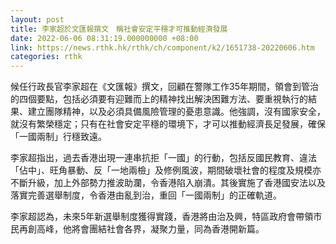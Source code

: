 ```yaml
---
layout: post
title: 李家超於文匯報撰文　稱社會安定平穩才可推動經濟發展
date: 2022-06-06 08:31:19.000000000 +08:00
link: https://news.rthk.hk/rthk/ch/component/k2/1651738-20220606.htm
categories: rthk
---
```


候任行政長官李家超在《文匯報》撰文，回顧在警隊工作35年期間，領會到管治的四個要點，包括必須要有迎難而上的精神找出解決困難方法、要重視執行的結果、建立團隊精神，以及必須具備風險管理的憂患意識。他強調，沒有國家安全，就沒有繁榮穩定；只有在社會安定平穩的環境下，才可以推動經濟長足發展，確保「一國兩制」行穩致遠。

李家超指出，過去香港出現一連串抗拒「一國」的行動，包括反國民教育、違法「佔中」、旺角暴動、反「一地兩檢」及修例風波，期間破壞社會的程度及規模亦不斷升級，加上外部勢力推波助瀾，令香港陷入崩潰。其後實施了香港國安法以及落實完善選舉制度，令香港由亂到治，重回「一國兩制」的正確軌道。

李家超認為，未來5年新選舉制度獲得實踐，香港將由治及興，特區政府會帶領市民再創高峰，他將會團結社會各界，凝聚力量，同為香港開新篇。
